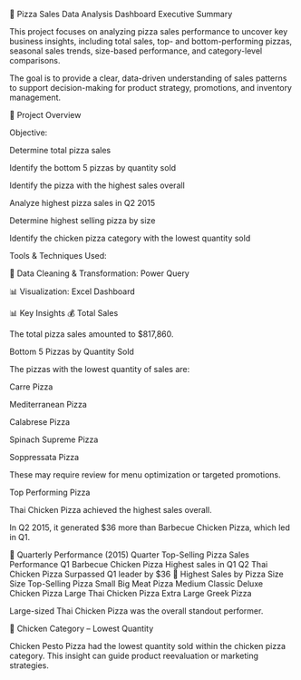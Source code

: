 🍕 Pizza Sales Data Analysis Dashboard
 Executive Summary

This project focuses on analyzing pizza sales performance to uncover key business insights, including total sales, top- and bottom-performing pizzas, seasonal sales trends, size-based performance, and category-level comparisons.

The goal is to provide a clear, data-driven understanding of sales patterns to support decision-making for product strategy, promotions, and inventory management.

🧰 Project Overview

Objective:

Determine total pizza sales

Identify the bottom 5 pizzas by quantity sold

Identify the pizza with the highest sales overall

Analyze highest pizza sales in Q2 2015

Determine highest selling pizza by size

Identify the chicken pizza category with the lowest quantity sold

Tools & Techniques Used:

🧼 Data Cleaning & Transformation: Power Query

📊 Visualization: Excel Dashboard


📊 Key Insights
💰 Total Sales

The total pizza sales amounted to $817,860.

 Bottom 5 Pizzas by Quantity Sold

The pizzas with the lowest quantity of sales are:

Carre Pizza

Mediterranean Pizza

Calabrese Pizza

Spinach Supreme Pizza

Soppressata Pizza

 These may require review for menu optimization or targeted promotions.

 Top Performing Pizza

Thai Chicken Pizza achieved the highest sales overall.

In Q2 2015, it generated $36 more than Barbecue Chicken Pizza, which led in Q1.

📅 Quarterly Performance (2015)
Quarter	Top-Selling Pizza	Sales Performance
Q1	Barbecue Chicken Pizza	Highest sales in Q1
Q2	Thai Chicken Pizza	Surpassed Q1 leader by $36
📐 Highest Sales by Pizza Size
Size	Top-Selling Pizza
Small	Big Meat Pizza
Medium	Classic Deluxe Chicken Pizza
Large	Thai Chicken Pizza
Extra Large	Greek Pizza

 Large-sized Thai Chicken Pizza was the overall standout performer.

🍗 Chicken Category – Lowest Quantity

Chicken Pesto Pizza had the lowest quantity sold within the chicken pizza category.
This insight can guide product reevaluation or marketing strategies.
